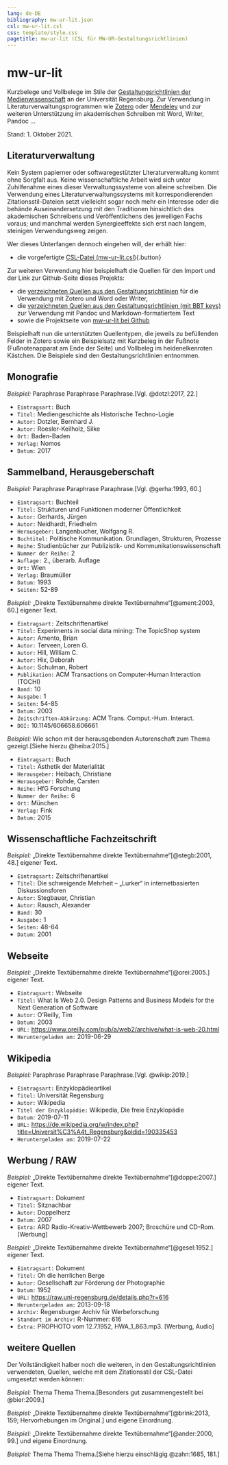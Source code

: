 ```yaml
---
lang: de-DE
bibliography: mw-ur-lit.json
csl: mw-ur-lit.csl
css: template/style.css
pagetitle: mw-ur-lit (CSL für MW-UR-Gestaltungsrichtlinien)
---
```


[//]: # (pandoc dokumentation.md --filter pandoc-citeproc --lua-filter template/section-refs.lua --metadata=section-refs-level:2 --include-in-header=template/dokumentation-meta.htm --output=index.htm -s)

# mw-ur-lit

Kurzbelege und Vollbelege im Stile der [Gestaltungsrichtlinien der Medienwissenschaft](https://www.uni-regensburg.de/sprache-literatur-kultur/medienwissenschaft/medien/pdfs/studium-materialien/mw-gestaltungsrichtlinien.pdf) an der Universität Regensburg. Zur Verwendung in Literaturverwaltungsprogrammen wie [Zotero](https://www.zotero.org/) oder [Mendeley](https://www.mendeley.com/) und zur weiteren Unterstützung im akademischen Schreiben mit Word, Writer, Pandoc &hellip;

Stand: 1. Oktober 2021.


## Literaturverwaltung

Kein System papierner oder softwaregestützter Literaturverwaltung kommt ohne Sorgfalt aus. Keine wissenschaftliche Arbeit wird sich unter Zuhilfenahme eines dieser Verwaltungssysteme von alleine schreiben. Die Verwendung eines Literaturverwaltungssystems mit korrespondierenden Zitationsstil-Dateien setzt vielleicht sogar noch mehr ein Interesse oder die behände Auseinandersetzung mit den Traditionen hinsichtlich des akademischen Schreibens und Veröffentlichens des jeweiligen Fachs voraus; und manchmal werden Synergieeffekte sich erst nach langem, steinigen Verwendungsweg zeigen.

Wer dieses Unterfangen dennoch eingehen will, der erhält hier:

* die vorgefertigte [CSL-Datei (mw-ur-lit.csl)](https://maybegeek.github.io/mw-ur-lit/mw-ur-lit.csl){.button}

Zur weiteren Verwendung hier beispielhaft die Quellen für den Import  und der Link zur Github-Seite dieses Projekts:

* die [verzeichneten Quellen aus den Gestaltungsrichtlinien](https://maybegeek.github.io/mw-ur-lit/mw-ur-lit.json) für die Verwendung mit Zotero und Word oder Writer,
* die [verzeichneten Quellen aus den Gestaltungsrichtlinien (mit BBT keys)](https://maybegeek.github.io/mw-ur-lit/mw-ur-lit-keys.json) zur Verwendung mit Pandoc und Markdown-formatiertem Text
* sowie die Projektseite von [mw-ur-lit bei Github](https://github.com/maybegeek/mw-ur-lit)

Beispielhaft nun die unterstützten Quellentypen, die jeweils zu befüllenden Felder in Zotero sowie ein Beispielsatz mit Kurzbeleg in der Fußnote (Fußnotenapparat am Ende der Seite) und Vollbeleg im heidenelkenroten Kästchen. Die Beispiele sind den Gestaltungsrichtlinien entnommen.


## Monografie

*Beispiel:* Paraphrase Paraphrase Paraphrase.[Vgl. @dotzl:2017, 22.]

* `Eintragsart:` Buch
* `Titel:` Mediengeschichte als Historische Techno-Logie
* `Autor:` Dotzler, Bernhard J.
* `Autor:` Roesler-Keilholz, Silke
* `Ort:` Baden-Baden
* `Verlag:` Nomos
* `Datum:` 2017


## Sammelband, Herausgeberschaft

*Beispiel:* Paraphrase Paraphrase Paraphrase.[Vgl. @gerha:1993, 60.]

* `Eintragsart:` Buchteil
* `Titel:` Strukturen und Funktionen moderner Öffentlichkeit
* `Autor:` Gerhards, Jürgen
* `Autor:` Neidhardt, Friedhelm
* `Herausgeber:` Langenbucher, Wolfgang R.
* `Buchtitel:` Politische Kommunikation. Grundlagen, Strukturen, Prozesse
* `Reihe:` Studienbücher zur Publizistik- und Kommunikationswissenschaft
* `Nummer der Reihe:` 2
* `Auflage:` 2., überarb. Auflage
* `Ort:` Wien
* `Verlag:` Braumüller
* `Datum:` 1993
* `Seiten:` 52-89

*Beispiel:* „Direkte Textübernahme direkte Textübernahme“[@ament:2003, 60.] eigener Text.

* `Eintragsart:` Zeitschriftenartikel
* `Titel:` Experiments in social data mining: The TopicShop system
* `Autor:` Amento, Brian
* `Autor:` Terveen, Loren G.
* `Autor:` Hill, William C.
* `Autor:` Hix, Deborah
* `Autor:` Schulman, Robert
* `Publikation:` ACM Transactions on Computer-Human Interaction (TOCHI)
* `Band:` 10
* `Ausgabe:` 1
* `Seiten:` 54-85
* `Datum:` 2003
* `Zeitschriften-Abkürzung:` ACM Trans. Comput.-Hum. Interact.
* `DOI:` 10.1145/606658.606661

*Beispiel:* Wie schon mit der herausgebenden Autorenschaft zum Thema gezeigt.[Siehe hierzu @heiba:2015.]

* `Eintragsart:` Buch
* `Titel:` Ästhetik der Materialität
* `Herausgeber:` Heibach, Christiane
* `Herausgeber:` Rohde, Carsten
* `Reihe:` HfG Forschung
* `Nummer der Reihe:` 6
* `Ort:` München
* `Verlag:` Fink
* `Datum:` 2015


## Wissenschaftliche Fachzeitschrift

*Beispiel:* „Direkte Textübernahme direkte Textübernahme“[@stegb:2001, 48.] eigener Text.

* `Eintragsart:` Zeitschriftenartikel
* `Titel:` Die schweigende Mehrheit – „Lurker“ in internetbasierten Diskussionsforen
* `Autor:` Stegbauer, Christian
* `Autor:` Rausch, Alexander
* `Band:` 30
* `Ausgabe:` 1
* `Seiten:` 48-64
* `Datum:` 2001


## Webseite

*Beispiel:* „Direkte Textübernahme direkte Textübernahme“[@orei:2005.] eigener Text.

* `Eintragsart:` Webseite
* `Titel:` What Is Web 2.0. Design Patterns and Business Models for the Next Generation of Software
* `Autor:` O’Reilly, Tim
* `Datum:` 2003
* `URL:` https://www.oreilly.com/pub/a/web2/archive/what-is-web-20.html
* `Heruntergeladen am:` 2019-06-29


## Wikipedia

*Beispiel:* Paraphrase Paraphrase Paraphrase.[Vgl. @wikip:2019.]

* `Eintragsart:` Enzyklopädieartikel
* `Titel:` Universität Regensburg
* `Autor:` Wikipedia
* `Titel der Enzyklopädie:` Wikipedia, Die freie Enzyklopädie
* `Datum:` 2019-07-11
* `URL:` https://de.wikipedia.org/w/index.php?title=Universit%C3%A4t_Regensburg&oldid=190335453
* `Heruntergeladen am:` 2019-07-22


## Werbung / RAW

*Beispiel:* „Direkte Textübernahme direkte Textübernahme“[@doppe:2007.] eigener Text.

* `Eintragsart:` Dokument
* `Titel:` Sitznachbar
* `Autor:` Doppelherz
* `Datum:` 2007
* `Extra:` ARD Radio-Kreativ-Wettbewerb 2007; Broschüre und CD-Rom. \[Werbung\]

*Beispiel:* „Direkte Textübernahme direkte Textübernahme“[@gesel:1952.] eigener Text.

* `Eintragsart:` Dokument
* `Titel:` Oh die herrlichen Berge
* `Autor:` Gesellschaft zur Förderung der Photographie
* `Datum:` 1952
* `URL:` https://raw.uni-regensburg.de/details.php?r=616
* `Heruntergeladen am:` 2013-09-18
* `Archiv:` Regensburger Archiv für Werbeforschung
* `Standort im Archiv:` R-Nummer: 616
* `Extra:` PROPHOTO vom 12.7.1952, HWA_1_863.mp3. \[Werbung, Audio\]

## weitere Quellen

Der Vollständigkeit halber noch die weiteren, in den Gestaltungsrichtlinien verwendeten, Quellen, welche mit dem Zitationsstil der CSL-Datei umgesetzt werden können:

*Beispiel:* Thema Thema Thema.[Besonders gut zusammengestellt bei @bier:2009.]

*Beispiel:* „Direkte Textübernahme direkte Textübernahme“[@brink:2013, 159\; Hervorhebungen im Original.] und eigene Einordnung.

*Beispiel:* „Direkte Textübernahme direkte Textübernahme“[@ander:2000, 99.] und eigene Einordnung.

*Beispiel:* Thema Thema Thema.[Siehe hierzu einschlägig @zahn:1685, 181.]
